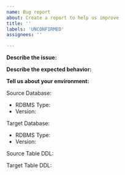 ```yaml
---
name: Bug report
about: Create a report to help us improve
title: ''
labels: 'UNCONFIRMED'
assignees: ''

---
```


**Describe the issue:**


**Describe the expected behavior:**


**Tell us about your environment:**

Source Database:
- RDBMS Type:
- Version:

Target Database:
- RDBMS Type:
- Version:

Source Table DDL:

Target Table DDL:

